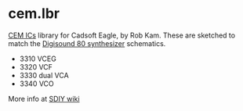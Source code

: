 # cem.lbr
[CEM ICs](http://www.sdiy.info/w/Curtis_Electromusic_Specialties) library for Cadsoft Eagle, by Rob Kam. These are sketched to match the [Digisound 80 synthesizer](http://www.digisound80.co.uk/digisound/modules/modules.htm) schematics.
* 3310 VCEG
* 3320 VCF
* 3330 dual VCA 
* 3340 VCO

More info at [SDIY wiki](http://www.sdiy.info/w/OnChip_Systems)
